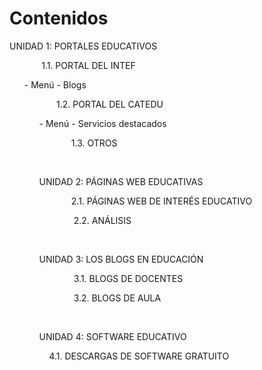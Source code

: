 
# Contenidos

UNIDAD 1: PORTALES EDUCATIVOS

             1.1. PORTAL DEL INTEF

<li style="list-style-type: none;">
<ul style="list-style-type: circle;">
- Menú
- Blogs

             1.2. PORTAL DEL CATEDU

<li style="list-style-type: none;">
<ul style="list-style-type: circle;">
- Menú
- Servicios destacados

             1.3. OTROS

             

UNIDAD 2: PÁGINAS WEB EDUCATIVAS

             2.1. PÁGINAS WEB DE INTERÉS EDUCATIVO

              2.2. ANÁLISIS

 

UNIDAD 3: LOS BLOGS EN EDUCACIÓN

              3.1. BLOGS DE DOCENTES

              3.2. BLOGS DE AULA

 

UNIDAD 4: SOFTWARE EDUCATIVO

    4.1. DESCARGAS DE SOFTWARE GRATUITO

